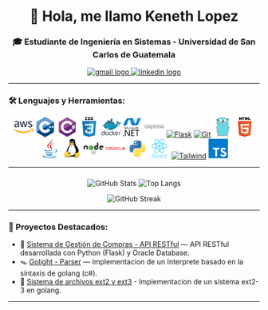 <h1 align="center">👋 Hola, me llamo Keneth Lopez</h1>
<h3 align="center">🎓 Estudiante de Ingeniería en Sistemas - Universidad de San Carlos de Guatemala</h3>

<p align="center">
  <a href="mailto:wilard.lz14@gmail.com?subject=Contacto%20desde%20GitHub&body=Hola%20Keneth," target="_blank">
</p>


<div align="center">
  <a href="mailto:wilard.lz14@gmail.com" target="_blank">
    <img src="https://img.shields.io/static/v1?message=Gmail&logo=gmail&label=&color=D14836&logoColor=white&labelColor=&style=for-the-badge" height="35" alt="gmail logo"  />
  </a>
  <a href="https://linkedin.com/in/keneth-lopez-47a976152" target="_blank">
    <img src="https://img.shields.io/static/v1?message=LinkedIn&logo=linkedin&label=&color=0077B5&logoColor=white&labelColor=&style=for-the-badge" height="35" alt="linkedin logo"  />
  </a>

</div>

---

### 🛠️ Lenguajes y Herramientas:

<p align="center">
  <a href="https://aws.amazon.com" target="_blank"><img src="https://raw.githubusercontent.com/devicons/devicon/master/icons/amazonwebservices/amazonwebservices-original-wordmark.svg" alt="AWS" width="40" height="40"/></a>
  <a href="https://www.w3schools.com/cpp/" target="_blank"><img src="https://raw.githubusercontent.com/devicons/devicon/master/icons/cplusplus/cplusplus-original.svg" alt="C++" width="40" height="40"/></a>
  <a href="https://www.w3schools.com/cs/" target="_blank"><img src="https://raw.githubusercontent.com/devicons/devicon/master/icons/csharp/csharp-original.svg" alt="C#" width="40" height="40"/></a>
  <a href="https://www.w3schools.com/css/" target="_blank"><img src="https://raw.githubusercontent.com/devicons/devicon/master/icons/css3/css3-original-wordmark.svg" alt="CSS3" width="40" height="40"/></a>
  <a href="https://www.docker.com/" target="_blank"><img src="https://raw.githubusercontent.com/devicons/devicon/master/icons/docker/docker-original-wordmark.svg" alt="Docker" width="40" height="40"/></a>
  <a href="https://dotnet.microsoft.com/" target="_blank"><img src="https://raw.githubusercontent.com/devicons/devicon/master/icons/dot-net/dot-net-original-wordmark.svg" alt=".NET" width="40" height="40"/></a>
  <a href="https://expressjs.com" target="_blank"><img src="https://raw.githubusercontent.com/devicons/devicon/master/icons/express/express-original-wordmark.svg" alt="Express" width="40" height="40"/></a>
  <a href="https://flask.palletsprojects.com/" target="_blank"><img src="https://camo.githubusercontent.com/1477b10c6a5aebf65193c99c648012e8cf9edd6099236039bbe67fb24242182d/68747470733a2f2f63646e2e73696d706c6569636f6e732e6f72672f666c61736b2f303030303030" alt="Flask" width="40" height="40"/></a>
  <a href="https://git-scm.com/" target="_blank"><img src="https://www.vectorlogo.zone/logos/git-scm/git-scm-icon.svg" alt="Git" width="40" height="40"/></a>
  <a href="https://golang.org" target="_blank"><img src="https://raw.githubusercontent.com/devicons/devicon/master/icons/go/go-original.svg" alt="Go" width="40" height="40"/></a>
  <a href="https://www.w3.org/html/" target="_blank"><img src="https://raw.githubusercontent.com/devicons/devicon/master/icons/html5/html5-original-wordmark.svg" alt="HTML5" width="40" height="40"/></a>
  <a href="https://www.java.com" target="_blank"><img src="https://raw.githubusercontent.com/devicons/devicon/master/icons/java/java-original.svg" alt="Java" width="40" height="40"/></a>
  <a href="https://www.linux.org/" target="_blank"><img src="https://raw.githubusercontent.com/devicons/devicon/master/icons/linux/linux-original.svg" alt="Linux" width="40" height="40"/></a>
  <a href="https://nodejs.org" target="_blank"><img src="https://raw.githubusercontent.com/devicons/devicon/master/icons/nodejs/nodejs-original-wordmark.svg" alt="Node.js" width="40" height="40"/></a>
  <a href="https://www.oracle.com/" target="_blank"><img src="https://raw.githubusercontent.com/devicons/devicon/master/icons/oracle/oracle-original.svg" alt="Oracle" width="40" height="40"/></a>
  <a href="https://www.python.org" target="_blank"><img src="https://raw.githubusercontent.com/devicons/devicon/master/icons/python/python-original.svg" alt="Python" width="40" height="40"/></a>
  <a href="https://reactjs.org/" target="_blank"><img src="https://raw.githubusercontent.com/devicons/devicon/master/icons/react/react-original-wordmark.svg" alt="React" width="40" height="40"/></a>
  <a href="https://tailwindcss.com/" target="_blank"><img src="https://www.vectorlogo.zone/logos/tailwindcss/tailwindcss-icon.svg" alt="Tailwind" width="40" height="40"/></a>
  <a href="https://www.typescriptlang.org/" target="_blank"><img src="https://raw.githubusercontent.com/devicons/devicon/master/icons/typescript/typescript-original.svg" alt="TypeScript" width="40" height="40"/></a>
</p>

---

### 
<p align="center">
  <img src="https://github-readme-stats.vercel.app/api?username=sudokentucky&show_icons=true&theme=dracula&locale=en" alt="GitHub Stats" />
  <img src="https://github-readme-stats.vercel.app/api/top-langs?username=sudokentucky&show_icons=true&locale=en&layout=compact&theme=dracula" alt="Top Langs" />
</p>

<p align="center">
  <img src="https://streak-stats.demolab.com?user=sudokentucky&theme=dracula&hide_border=false" alt="GitHub Streak"/>
</p>

---

### 🚀 Proyectos Destacados:

- 🛒 [Sistema de Gestión de Compras - API RESTful](https://github.com/sudokentucky/-SBD1-P1_202100106.git) — API RESTful desarrollada con Python (Flask) y Oracle Database.
- 🪤 [Golight - Parser](https://github.com/sudokentucky/OLC2_Proyecto1_202100106.git) — Implementacion de un Interprete basado en la sintaxis de golang (c#).
- 📁 [Sistema de archivos ext2 y ext3](https://github.com/sudokentucky/MIA_2S_P1_202100106.git) - Implementacion de un sistema ext2-3 en golang.

---

